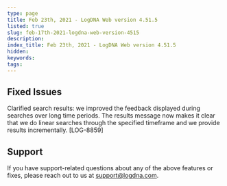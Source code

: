 ```yaml
---
type: page
title: Feb 23th, 2021 - LogDNA Web version 4.51.5
listed: true
slug: feb-17th-2021-logdna-web-version-4515
description: 
index_title: Feb 23th, 2021 - LogDNA Web version 4.51.5
hidden: 
keywords: 
tags: 
---
```





## Fixed Issues

Clarified search results: we improved the feedback displayed during searches over long time periods. The results message now makes it clear that we do linear searches through the specified timeframe and we provide results incrementally. [LOG-8859]

## Support

If you have support-related questions about any of the above features or fixes, please reach out to us at [support@logdna.com](mailto:support@logdna.com).

